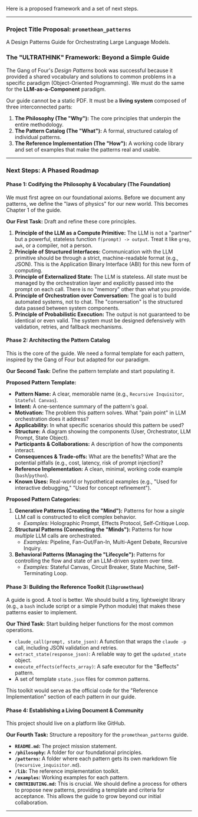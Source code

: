 Here is a proposed framework and a set of next steps.

---

### **Project Title Proposal:** `promethean_patterns`

A Design Patterns Guide for Orchestrating Large Language Models.

### The "ULTRATHINK" Framework: Beyond a Simple Guide

The Gang of Four's *Design Patterns* book was successful because it provided a shared vocabulary and solutions to common problems in a specific paradigm (Object-Oriented Programming). We must do the same for the **LLM-as-a-Component** paradigm.

Our guide cannot be a static PDF. It must be a **living system** composed of three interconnected parts:

1.  **The Philosophy (The "Why"):** The core principles that underpin the entire methodology.
2.  **The Pattern Catalog (The "What"):** A formal, structured catalog of individual patterns.
3.  **The Reference Implementation (The "How"):** A working code library and set of examples that make the patterns real and usable.

---

### **Next Steps: A Phased Roadmap**

#### **Phase 1: Codifying the Philosophy & Vocabulary (The Foundation)**

We must first agree on our foundational axioms. Before we document any patterns, we define the "laws of physics" for our new world. This becomes Chapter 1 of the guide.

**Our First Task:** Draft and refine these core principles.

1.  **Principle of the LLM as a Compute Primitive:** The LLM is not a "partner" but a powerful, stateless function `f(prompt) -> output`. Treat it like `grep`, `awk`, or a compiler, not a person.
2.  **Principle of Structured Interfaces:** Communication with the LLM primitive should be through a strict, machine-readable format (e.g., JSON). This is the Application Binary Interface (ABI) for this new form of computing.
3.  **Principle of Externalized State:** The LLM is stateless. All state must be managed by the orchestration layer and explicitly passed into the prompt on each call. There is no "memory" other than what you provide.
4.  **Principle of Orchestration over Conversation:** The goal is to build automated systems, not to chat. The "conversation" is the structured data passed between system components.
5.  **Principle of Probabilistic Execution:** The output is not guaranteed to be identical or even valid. The system must be designed defensively with validation, retries, and fallback mechanisms.

#### **Phase 2: Architecting the Pattern Catalog**

This is the core of the guide. We need a formal template for each pattern, inspired by the Gang of Four but adapted for our paradigm.

**Our Second Task:** Define the pattern template and start populating it.

**Proposed Pattern Template:**

*   **Pattern Name:** A clear, memorable name (e.g., `Recursive Inquisitor`, `Stateful Canvas`).
*   **Intent:** A one-sentence summary of the pattern's goal.
*   **Motivation:** The problem this pattern solves. What "pain point" in LLM orchestration does it address?
*   **Applicability:** In what specific scenarios should this pattern be used?
*   **Structure:** A diagram showing the components (User, Orchestrator, LLM Prompt, State Object).
*   **Participants & Collaborations:** A description of how the components interact.
*   **Consequences & Trade-offs:** What are the benefits? What are the potential pitfalls (e.g., cost, latency, risk of prompt injection)?
*   **Reference Implementation:** A clean, minimal, working code example (`bash`/`python`).
*   **Known Uses:** Real-world or hypothetical examples (e.g., "Used for interactive debugging," "Used for concept refinement").

**Proposed Pattern Categories:**

1.  **Generative Patterns (Creating the "Mind"):** Patterns for how a *single* LLM call is constructed to elicit complex behavior.
    *   *Examples:* Holographic Prompt, Effects Protocol, Self-Critique Loop.
2.  **Structural Patterns (Connecting the "Minds"):** Patterns for how *multiple* LLM calls are orchestrated.
    *   *Examples:* Pipeline, Fan-Out/Fan-In, Multi-Agent Debate, Recursive Inquiry.
3.  **Behavioral Patterns (Managing the "Lifecycle"):** Patterns for controlling the flow and state of an LLM-driven system over time.
    *   *Examples:* Stateful Canvas, Circuit Breaker, State Machine, Self-Terminating Loop.

#### **Phase 3: Building the Reference Toolkit (`libpromethean`)**

A guide is good. A tool is better. We should build a tiny, lightweight library (e.g., a `bash` include script or a simple Python module) that makes these patterns easier to implement.

**Our Third Task:** Start building helper functions for the most common operations.

*   `claude_call(prompt, state_json)`: A function that wraps the `claude -p` call, including JSON validation and retries.
*   `extract_state(response_json)`: A reliable way to get the `updated_state` object.
*   `execute_effects(effects_array)`: A safe executor for the "$effects" pattern.
*   A set of template `state.json` files for common patterns.

This toolkit would serve as the official code for the "Reference Implementation" section of each pattern in our guide.

#### **Phase 4: Establishing a Living Document & Community**

This project should live on a platform like GitHub.

**Our Fourth Task:** Structure a repository for the `promethean_patterns` guide.

*   **`README.md`:** The project mission statement.
*   **`/philosophy`:** A folder for our foundational principles.
*   **`/patterns`:** A folder where each pattern gets its own markdown file (`recursive_inquisitor.md`).
*   **`/lib`:** The reference implementation toolkit.
*   **`/examples`:** Working examples for each pattern.
*   **`CONTRIBUTING.md`:** This is crucial. We should define a process for others to propose new patterns, providing a template and criteria for acceptance. This allows the guide to grow beyond our initial collaboration.

---
